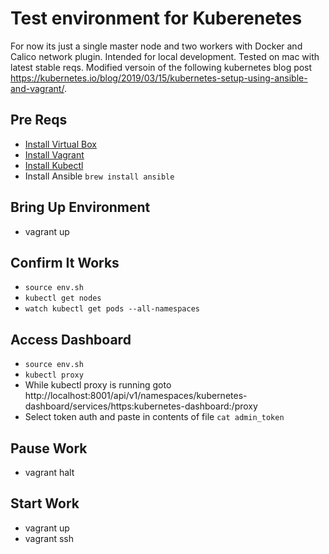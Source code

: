 # Test environment for Kuberenetes 

For now its just a single master node and two workers with Docker and Calico network plugin. Intended for local development. Tested on mac with latest stable reqs. Modified versoin of the following kubernetes blog post https://kubernetes.io/blog/2019/03/15/kubernetes-setup-using-ansible-and-vagrant/. 

## Pre Reqs
* [Install Virtual Box](https://www.virtualbox.org/wiki/Downloads)
* [Install Vagrant](https://www.vagrantup.com/)
* [Install Kubectl](https://kubernetes.io/docs/tasks/tools/install-kubectl/)
* Install Ansible ```brew install ansible```

## Bring Up Environment
* vagrant up

## Confirm It Works
* ```source env.sh```
* ```kubectl get nodes```
* ```watch kubectl get pods --all-namespaces```

## Access Dashboard
* ```source env.sh```
* ``` kubectl proxy ```
* While kubectl proxy is running goto http://localhost:8001/api/v1/namespaces/kubernetes-dashboard/services/https:kubernetes-dashboard:/proxy
* Select token auth and paste in contents of file ``` cat admin_token ```

## Pause Work
* vagrant halt

## Start Work
* vagrant up 
* vagrant ssh
